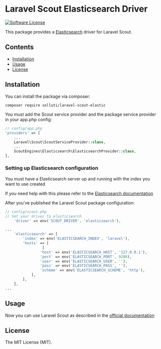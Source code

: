 # Laravel Scout Elasticsearch Driver

[![Software License](https://img.shields.io/badge/license-MIT-brightgreen.svg?style=flat-square)](LICENSE.md)

This package provides a [Elasticsearch](https://www.elastic.co/products/elasticsearch) driver for Laravel Scout.

## Contents

- [Installation](#installation)
- [Usage](#usage)
- [License](#license)

## Installation

You can install the package via composer:

``` bash
composer require solluti/laravel-scout-elastic
```

You must add the Scout service provider and the package service provider in your app.php config:

```php
// config/app.php
'providers' => [
    ...
    Laravel\Scout\ScoutServiceProvider::class,
    ...
    ScoutEngines\Elasticsearch\ElasticsearchProvider::class,
],
```

### Setting up Elasticsearch configuration
You must have a Elasticsearch server up and running with the index you want to use created

If you need help with this please refer to the [Elasticsearch documentation](https://www.elastic.co/guide/en/elasticsearch/reference/current/index.html)

After you've published the Laravel Scout package configuration:

```php
// config/scout.php
// Set your driver to elasticsearch
    'driver' => env('SCOUT_DRIVER', 'elasticsearch'),

...
    'elasticsearch' => [
        'index' => env('ELASTICSEARCH_INDEX', 'laravel'),
        'hosts' => [
                 [
                'host' => env('ELASTICSEARCH_HOST', '127.0.0.1'),
                'port' => env('ELASTICSEARCH_PORT', 9200),
                'user' => env('ELASTICSEARCH_USER', ''),
                'pass' => env('ELASTICSEARCH_PASS', ''),
                'scheme' => env('ELASTICSEARCH_SCHEME', 'http'),
            ],
        ],
    ],
...
```

## Usage

Now you can use Laravel Scout as described in the [official documentation](https://laravel.com/docs/7.x/scout)


## License

The MIT License (MIT).
